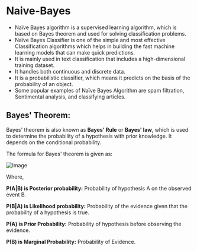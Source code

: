 # Naive-Bayes
- Naïve Bayes algorithm is a supervised learning algorithm, which is based on Bayes theorem and used for solving classification problems.
- Naïve Bayes Classifier is one of the simple and most effective Classification algorithms which helps in building the fast machine learning models that can make quick predictions. 
- It is mainly used in text classification that includes a high-dimensional training dataset.
- It handles both continuous and discrete data.
- It is a probabilistic classifier, which means it predicts on the basis of the probability of an object.
- Some popular examples of Naïve Bayes Algorithm are spam filtration, Sentimental analysis, and classifying articles.

## Bayes' Theorem:
Bayes' theorem is also known as **Bayes' Rule** or **Bayes' law**, which is used to determine the probability of a hypothesis with prior knowledge. It depends on the conditional probability.

The formula for Bayes' theorem is given as:

![Image](https://miro.medium.com/max/638/1*tjcmj9cDQ-rHXAtxCu5bRQ.png)

Where,

**P(A|B) is Posterior probability:** Probability of hypothesis A on the observed event B.

**P(B|A) is Likelihood probability:** Probability of the evidence given that the probability of a hypothesis is true.

**P(A) is Prior Probability:** Probability of hypothesis before observing the evidence.

**P(B) is Marginal Probability:** Probability of Evidence.
